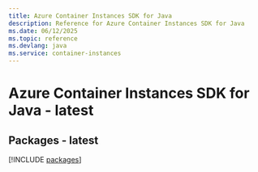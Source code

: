 ```yaml
---
title: Azure Container Instances SDK for Java
description: Reference for Azure Container Instances SDK for Java
ms.date: 06/12/2025
ms.topic: reference
ms.devlang: java
ms.service: container-instances
---
```

# Azure Container Instances SDK for Java - latest
## Packages - latest
[!INCLUDE [packages](container-instances-index.md)]